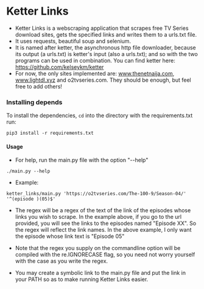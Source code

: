 # **Ketter Links**

* Ketter Links is a webscraping application that scrapes free TV Series download sites, gets the specified links and writes them to a urls.txt file.
* It uses requests, beautiful soup and selenium.
* It is named after ketter, the asynchronous http file downloader, because its output (a urls.txt) is ketter's input (also a urls.txt); and so with the two programs can be used in combination. You can find ketter here: https://github.com/kelseykm/ketter
* For now, the only sites implemented are: www.thenetnaija.com, www.lightdl.xyz and o2tvseries.com. They should be enough, but feel free to add others!

### Installing depends 
To install the dependencies, ```cd``` into the directory with the requirements.txt run:
```
pip3 install -r requirements.txt
```

#### Usage

* For help, run the main.py file with the option "--help"
```
./main.py --help
```

* Example:
```
ketter_links/main.py 'https://o2tvseries.com/The-100-9/Season-04/' '^(episode )(05)$'
```
* The regex will be a regex of the text of the link of the episodes whose links you wish to scrape. In the example above, if you go to the url provided, you will see the links to the episodes named "Episode XX". So the regex will reflect the link names. In the above example, I only want the episode whose link
text is "Episode 05"

* Note that the regex you supply on the commandline option will be compiled with the re.IGNORECASE flag, so you need not worry yourself with the case as you write the regex.

* You may create a symbolic link to the main.py file and put the link in your PATH so as to make running Ketter Links easier.

